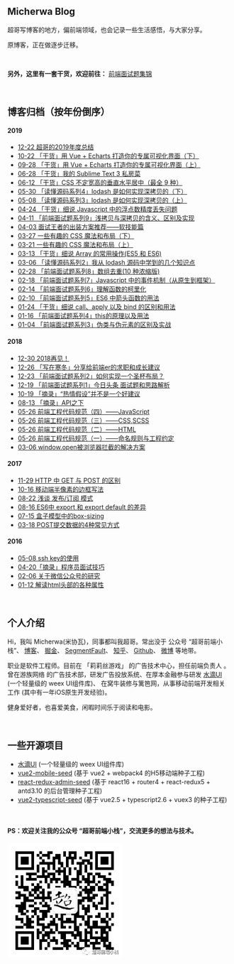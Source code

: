 ## Micherwa Blog
超哥写博客的地方，偏前端领域，也会记录一些生活感悟，与大家分享。

原博客，正在做逐步迁移。

&nbsp;

__另外，这里有一套干货，欢迎前往：__  [前端面试题集锦](https://github.com/micherwa/fe-Interviews)

&nbsp;

## 博客归档（按年份倒序）

#### 2019
- [12-22 超哥的2019年度总结](https://github.com/micherwa/blogs/blob/master/articles/2019/12-22%20%E8%B6%85%E5%93%A5%E7%9A%842019%E5%B9%B4%E5%BA%A6%E6%80%BB%E7%BB%93.md)
- [10-22 「干货」用 Vue + Echarts 打造你的专属可视化界面（下）]()
- [09-28 「干货」用 Vue + Echarts 打造你的专属可视化界面（上）](https://github.com/micherwa/blogs/blob/master/articles/2019/09-28%20%E3%80%8C%E5%B9%B2%E8%B4%A7%E3%80%8D%E7%94%A8%20Vue%20%2B%20Echarts%20%E6%89%93%E9%80%A0%E4%BD%A0%E7%9A%84%E4%B8%93%E5%B1%9E%E5%8F%AF%E8%A7%86%E5%8C%96%E7%95%8C%E9%9D%A2%EF%BC%88%E4%B8%8A%EF%BC%89.md)
- [06-28 「干货」我的 Sublime Text 3 私房菜](https://github.com/micherwa/blogs/blob/master/articles/2019/06-28%20%E3%80%8C%E5%B9%B2%E8%B4%A7%E3%80%8D%E6%88%91%E7%9A%84%20Sublime%20Text%203%20%E7%A7%81%E6%88%BF%E8%8F%9C.md)
- [06-12 「干货」CSS 不定宽高的垂直水平居中（最全 9 种）](https://github.com/micherwa/blogs/blob/master/articles/2019/06-12%20%E3%80%8C%E5%B9%B2%E8%B4%A7%E3%80%8DCSS%20%E4%B8%8D%E5%AE%9A%E5%AE%BD%E9%AB%98%E7%9A%84%E5%9E%82%E7%9B%B4%E6%B0%B4%E5%B9%B3%E5%B1%85%E4%B8%AD%EF%BC%88%E6%9C%80%E5%85%A8%209%20%E7%A7%8D%EF%BC%89.md)
- [05-30 「读懂源码系列4」lodash 是如何实现深拷贝的（下）](https://github.com/micherwa/blogs/blob/master/articles/2019/05-30%20%E3%80%8C%E8%AF%BB%E6%87%82%E6%BA%90%E7%A0%81%E7%B3%BB%E5%88%974%E3%80%8Dlodash%20%E6%98%AF%E5%A6%82%E4%BD%95%E5%AE%9E%E7%8E%B0%E6%B7%B1%E6%8B%B7%E8%B4%9D%E7%9A%84%EF%BC%88%E4%B8%8B%EF%BC%89.md)
- [05-08 「读懂源码系列3」lodash 是如何实现深拷贝的（上）](https://github.com/micherwa/blogs/blob/master/articles/2019/05-08%20%E3%80%8C%E8%AF%BB%E6%87%82%E6%BA%90%E7%A0%81%E7%B3%BB%E5%88%973%E3%80%8Dlodash%20%E6%98%AF%E5%A6%82%E4%BD%95%E5%AE%9E%E7%8E%B0%E6%B7%B1%E6%8B%B7%E8%B4%9D%E7%9A%84%EF%BC%88%E4%B8%8A%EF%BC%89.md)
- [04-24 「干货」细说 Javascript 中的浮点数精度丢失问题](https://github.com/micherwa/blogs/blob/master/articles/2019/04-24%20%E3%80%8C%E5%B9%B2%E8%B4%A7%E3%80%8D%E7%BB%86%E8%AF%B4%20Javascript%20%E4%B8%AD%E7%9A%84%E6%B5%AE%E7%82%B9%E6%95%B0%E7%B2%BE%E5%BA%A6%E4%B8%A2%E5%A4%B1%E9%97%AE%E9%A2%98.md)
- [04-11 「前端面试题系列9」浅拷贝与深拷贝的含义、区别及实现](https://github.com/micherwa/blogs/blob/master/articles/2019/04-11%20%E3%80%8C%E5%89%8D%E7%AB%AF%E9%9D%A2%E8%AF%95%E9%A2%98%E7%B3%BB%E5%88%979%E3%80%8D%E6%B5%85%E6%8B%B7%E8%B4%9D%E4%B8%8E%E6%B7%B1%E6%8B%B7%E8%B4%9D%E7%9A%84%E5%90%AB%E4%B9%89%E3%80%81%E5%8C%BA%E5%88%AB%E5%8F%8A%E5%AE%9E%E7%8E%B0.md)
- [04-03 面试王者的出装方案推荐——软技能篇](https://github.com/micherwa/blogs/blob/master/articles/2019/04-03%20%E9%9D%A2%E8%AF%95%E7%8E%8B%E8%80%85%E7%9A%84%E5%87%BA%E8%A3%85%E6%96%B9%E6%A1%88%E6%8E%A8%E8%8D%90%E2%80%94%E2%80%94%E8%BD%AF%E6%8A%80%E8%83%BD%E7%AF%87.md)
- [03-27 一些有趣的 CSS 魔法和布局（下）](https://github.com/micherwa/blogs/blob/master/articles/2019/03-27%20%E4%B8%80%E4%BA%9B%E6%9C%89%E8%B6%A3%E7%9A%84%20CSS%20%E9%AD%94%E6%B3%95%E5%92%8C%E5%B8%83%E5%B1%80%EF%BC%88%E4%B8%8B%EF%BC%89.md)
- [03-21 一些有趣的 CSS 魔法和布局（上）](https://github.com/micherwa/blogs/blob/master/articles/2019/03-21%20%E4%B8%80%E4%BA%9B%E6%9C%89%E8%B6%A3%E7%9A%84%20CSS%20%E9%AD%94%E6%B3%95%E5%92%8C%E5%B8%83%E5%B1%80%EF%BC%88%E4%B8%8A%EF%BC%89.md)
- [03-13 「干货」细说 Array 的常用操作(ES5 和 ES6)](https://github.com/micherwa/blogs/blob/master/articles/2019/03-13%20%E3%80%8C%E5%B9%B2%E8%B4%A7%E3%80%8D%E7%BB%86%E8%AF%B4%20Array%20%E7%9A%84%E5%B8%B8%E7%94%A8%E6%93%8D%E4%BD%9C(ES5%20%E5%92%8C%20ES6).md)
- [03-06 「读懂源码系列2」我从 lodash 源码中学到的几个知识点](https://github.com/micherwa/blogs/blob/master/articles/2019/03-06%20%E3%80%8C%E8%AF%BB%E6%87%82%E6%BA%90%E7%A0%81%E7%B3%BB%E5%88%972%E3%80%8D%E6%88%91%E4%BB%8E%20lodash%20%E6%BA%90%E7%A0%81%E4%B8%AD%E5%AD%A6%E5%88%B0%E7%9A%84%E5%87%A0%E4%B8%AA%E7%9F%A5%E8%AF%86%E7%82%B9.md)
- [02-28 「前端面试题系列8」数组去重(10 种浓缩版)](https://github.com/micherwa/blogs/blob/master/articles/2019/02-28%20%E3%80%8C%E5%89%8D%E7%AB%AF%E9%9D%A2%E8%AF%95%E9%A2%98%E7%B3%BB%E5%88%978%E3%80%8D%E6%95%B0%E7%BB%84%E5%8E%BB%E9%87%8D(10%20%E7%A7%8D%E6%B5%93%E7%BC%A9%E7%89%88).md)
- [02-18 「前端面试题系列7」Javascript 中的事件机制（从原生到框架）](https://github.com/micherwa/blogs/blob/master/articles/2019/02-18%20%E3%80%8C%E5%89%8D%E7%AB%AF%E9%9D%A2%E8%AF%95%E9%A2%98%E7%B3%BB%E5%88%977%E3%80%8DJavascript%20%E4%B8%AD%E7%9A%84%E4%BA%8B%E4%BB%B6%E6%9C%BA%E5%88%B6%EF%BC%88%E4%BB%8E%E5%8E%9F%E7%94%9F%E5%88%B0%E6%A1%86%E6%9E%B6%EF%BC%89.md)
- [02-14 「前端面试题系列6」理解函数的柯里化](https://github.com/micherwa/blogs/blob/master/articles/2019/02-14%20%E3%80%8C%E5%89%8D%E7%AB%AF%E9%9D%A2%E8%AF%95%E9%A2%98%E7%B3%BB%E5%88%976%E3%80%8D%E7%90%86%E8%A7%A3%E5%87%BD%E6%95%B0%E7%9A%84%E6%9F%AF%E9%87%8C%E5%8C%96.md)
- [02-10 「前端面试题系列5」ES6 中箭头函数的用法](https://github.com/micherwa/blogs/blob/master/articles/2019/02-10%20%E3%80%8C%E5%89%8D%E7%AB%AF%E9%9D%A2%E8%AF%95%E9%A2%98%E7%B3%BB%E5%88%975%E3%80%8DES6%20%E4%B8%AD%E7%AE%AD%E5%A4%B4%E5%87%BD%E6%95%B0%E7%9A%84%E7%94%A8%E6%B3%95.md)
- [01-24 「干货」细说 call、apply 以及 bind 的区别和用法](https://github.com/micherwa/blogs/blob/master/articles/2019/01-24%20%E3%80%8C%E5%B9%B2%E8%B4%A7%E3%80%8D%E7%BB%86%E8%AF%B4%20call%E3%80%81apply%20%E4%BB%A5%E5%8F%8A%20bind%20%E7%9A%84%E5%8C%BA%E5%88%AB%E5%92%8C%E7%94%A8%E6%B3%95.md)
- [01-16 「前端面试题系列4」this的原理以及用法](https://github.com/micherwa/blogs/blob/master/articles/2019/01-16%20%E3%80%8C%E5%89%8D%E7%AB%AF%E9%9D%A2%E8%AF%95%E9%A2%98%E7%B3%BB%E5%88%974%E3%80%8Dthis%E7%9A%84%E5%8E%9F%E7%90%86%E4%BB%A5%E5%8F%8A%E7%94%A8%E6%B3%95.md)
- [01-04 「前端面试题系列3」伪类与伪元素的区别及实战](https://github.com/micherwa/blogs/blob/master/articles/2019/01-04%20%E3%80%8C%E5%89%8D%E7%AB%AF%E9%9D%A2%E8%AF%95%E9%A2%98%E7%B3%BB%E5%88%973%E3%80%8D%E4%BC%AA%E7%B1%BB%E4%B8%8E%E4%BC%AA%E5%85%83%E7%B4%A0%E7%9A%84%E5%8C%BA%E5%88%AB%E5%8F%8A%E5%AE%9E%E6%88%98.md)

#### 2018
- [12-30 2018再见！](https://github.com/micherwa/blogs/blob/master/articles/2018/12-30%202018%E5%86%8D%E8%A7%81%EF%BC%81.md)
- [12-26 「写在寒冬」分享给前端er的求职和成长建议](https://github.com/micherwa/blogs/blob/master/articles/2018/12-26%20%E3%80%8C%E5%86%99%E5%9C%A8%E5%AF%92%E5%86%AC%E3%80%8D%E5%88%86%E4%BA%AB%E7%BB%99%E5%89%8D%E7%AB%AFer%E7%9A%84%E6%B1%82%E8%81%8C%E5%92%8C%E6%88%90%E9%95%BF%E5%BB%BA%E8%AE%AE.md)
- [12-23 「前端面试题系列2」如何实现一个圣杯布局？](https://github.com/micherwa/blogs/blob/master/articles/2018/12-23%20%E3%80%8C%E5%89%8D%E7%AB%AF%E9%9D%A2%E8%AF%95%E9%A2%98%E7%B3%BB%E5%88%972%E3%80%8D%E5%A6%82%E4%BD%95%E5%AE%9E%E7%8E%B0%E4%B8%80%E4%B8%AA%E5%9C%A3%E6%9D%AF%E5%B8%83%E5%B1%80%EF%BC%9F.md)
- [12-19 「前端面试题系列1」今日头条 面试题和思路解析](https://github.com/micherwa/blogs/blob/master/articles/2018/12-19%20%E3%80%8C%E5%89%8D%E7%AB%AF%E9%9D%A2%E8%AF%95%E9%A2%98%E7%B3%BB%E5%88%971%E3%80%8D%E4%BB%8A%E6%97%A5%E5%A4%B4%E6%9D%A1%20%E9%9D%A2%E8%AF%95%E9%A2%98%E5%92%8C%E6%80%9D%E8%B7%AF%E8%A7%A3%E6%9E%90.md)
- [10-19 「摘录」“热情假设”并不是一个好建议](https://github.com/micherwa/blogs/blob/master/articles/2018/10-19%20%E3%80%8C%E6%91%98%E5%BD%95%E3%80%8D%E2%80%9C%E7%83%AD%E6%83%85%E5%81%87%E8%AE%BE%E2%80%9D%E5%B9%B6%E4%B8%8D%E6%98%AF%E4%B8%80%E4%B8%AA%E5%A5%BD%E5%BB%BA%E8%AE%AE.md)
- [08-13 「摘录」API之下](https://github.com/micherwa/blogs/blob/master/articles/2018/08-13%20API%E4%B9%8B%E4%B8%8B.md)
- [05-26 前端工程代码规范（四）——JavaScript](https://github.com/micherwa/blogs/blob/master/articles/2018/05-26%20%E5%89%8D%E7%AB%AF%E5%B7%A5%E7%A8%8B%E4%BB%A3%E7%A0%81%E8%A7%84%E8%8C%83%EF%BC%88%E5%9B%9B%EF%BC%89%E2%80%94%E2%80%94JavaScript.md)
- [05-26 前端工程代码规范（三）——CSS,SCSS](https://github.com/micherwa/blogs/blob/master/articles/2018/05-26%20%E5%89%8D%E7%AB%AF%E5%B7%A5%E7%A8%8B%E4%BB%A3%E7%A0%81%E8%A7%84%E8%8C%83%EF%BC%88%E4%B8%89%EF%BC%89%E2%80%94%E2%80%94CSS%2CSCSS.md)
- [05-26 前端工程代码规范（二）——HTML](https://github.com/micherwa/blogs/blob/master/articles/2018/05-26%20%E5%89%8D%E7%AB%AF%E5%B7%A5%E7%A8%8B%E4%BB%A3%E7%A0%81%E8%A7%84%E8%8C%83%EF%BC%88%E4%BA%8C%EF%BC%89%E2%80%94%E2%80%94HTML.md)
- [05-26 前端工程代码规范（一）——命名规则与工程约定](https://github.com/micherwa/blogs/blob/master/articles/2018/05-26%20%E5%89%8D%E7%AB%AF%E5%B7%A5%E7%A8%8B%E4%BB%A3%E7%A0%81%E8%A7%84%E8%8C%83%EF%BC%88%E4%B8%80%EF%BC%89%E2%80%94%E2%80%94%E5%91%BD%E5%90%8D%E8%A7%84%E5%88%99%E4%B8%8E%E5%B7%A5%E7%A8%8B%E7%BA%A6%E5%AE%9A.md)
- [03-06 window.open被浏览器拦截的解决方案](https://github.com/micherwa/blogs/blob/master/articles/2018/03-06%20window.open%E8%A2%AB%E6%B5%8F%E8%A7%88%E5%99%A8%E6%8B%A6%E6%88%AA%E7%9A%84%E8%A7%A3%E5%86%B3%E6%96%B9%E6%A1%88.md)

#### 2017
- [11-29 HTTP 中 GET 与 POST 的区别](https://github.com/micherwa/blogs/blob/master/articles/2017/11-29%20HTTP%20%E4%B8%AD%20GET%20%E4%B8%8E%20POST%20%E7%9A%84%E5%8C%BA%E5%88%AB.md)
- [10-16 移动端半像素的边框写法](https://github.com/micherwa/blogs/blob/master/articles/2017/10-16%20%E7%A7%BB%E5%8A%A8%E7%AB%AF%E5%8D%8A%E5%83%8F%E7%B4%A0%E7%9A%84%E8%BE%B9%E6%A1%86%E5%86%99%E6%B3%95.md)
- [08-22 浅谈 发布/订阅 模式](https://github.com/micherwa/blogs/blob/master/articles/2017/08-22%20%E6%B5%85%E8%B0%88%20%E5%8F%91%E5%B8%83%E8%AE%A2%E9%98%85%20%E6%A8%A1%E5%BC%8F.md)
- [08-16 ES6中 export 和 export default 的差异](https://github.com/micherwa/blogs/blob/master/articles/2017/08-16%20ES6%E4%B8%AD%20export%20%E5%92%8C%20export%20default%20%E7%9A%84%E5%B7%AE%E5%BC%82.md)
- [07-15 盒子模型中的box-sizing](https://github.com/micherwa/blogs/blob/master/articles/2017/07-15%20%E7%9B%92%E5%AD%90%E6%A8%A1%E5%9E%8B%E4%B8%AD%E7%9A%84box-sizing.md)
- [03-18 POST提交数据的4种常见方式](https://github.com/micherwa/blogs/blob/master/articles/2017/03-18%20POST%E6%8F%90%E4%BA%A4%E6%95%B0%E6%8D%AE%E7%9A%844%E7%A7%8D%E5%B8%B8%E8%A7%81%E6%96%B9%E5%BC%8F.md)

#### 2016
- [05-08 ssh key的使用](https://github.com/micherwa/blogs/blob/master/articles/2016/05-08%20ssh%20key%E7%9A%84%E4%BD%BF%E7%94%A8.md)
- [04-20「摘录」程序员面试技巧](https://github.com/micherwa/blogs/blob/master/articles/2016/04-20%20%E3%80%8C%E6%91%98%E5%BD%95%E3%80%8D%E7%A8%8B%E5%BA%8F%E5%91%98%E9%9D%A2%E8%AF%95%E6%8A%80%E5%B7%A7.md)
- [02-06 关于微信公众号的研究](https://github.com/micherwa/blogs/blob/master/articles/2016/02-06%20%E5%85%B3%E4%BA%8E%E5%BE%AE%E4%BF%A1%E5%85%AC%E4%BC%97%E5%8F%B7%E7%9A%84%E7%A0%94%E7%A9%B6.md)
- [01-12 解读html头部的各种属性](https://github.com/micherwa/blogs/blob/master/articles/2016/01-12%20%E8%A7%A3%E8%AF%BBhtml%E5%A4%B4%E9%83%A8%E7%9A%84%E5%90%84%E7%A7%8D%E5%B1%9E%E6%80%A7.md)

&nbsp;

## 个人介绍
Hi，我叫 Micherwa(米协瓦)，同事都叫我超哥。常出没于 公众号 “超哥前端小栈”、 [博客](https://github.com/micherwa/blogs)、 [掘金](https://juejin.im/user/5a5d4522518825732b19d364)、 [SegmentFault](https://segmentfault.com/u/micherwa)、 [知乎](https://www.zhihu.com/people/micherwa)、 [Github](https://github.com/micherwa)、 [微博](https://weibo.com/jaked) 等地带。

职业是软件工程师。目前在 「莉莉丝游戏」 的广告技术中心，担任前端负责人 。曾在游族网络 的广告技术部，研发广告投放系统、在厚本金融参与研发 [水滴UI](https://github.com/hbteam/weex-droplet-ui) (一个轻量级的 weex UI组件库)、 在窝牛装修与篱笆网，从事移动前端开发相关工作 (其中有一年iOS原生开发经验)。

健身爱好者，也喜爱美食，闲暇时间乐于阅读和电影。

&nbsp;

## 一些开源项目
- [水滴UI](https://github.com/hbteam/weex-droplet-ui) (一个轻量级的 weex UI组件库)
- [vue2-mobile-seed](https://github.com/micherwa/vue2-mobile-seed) (基于 vue2 + webpack4 的H5移动端种子工程)
- [react-redux-admin-seed](https://github.com/micherwa/react-redux-admin-seed) (基于 react16 + router4 + react-redux5 + antd3.10 的后台管理种子工程)
- [vue2-typescript-seed](https://github.com/micherwa/vue2-typescript-seed) (基于 vue2.5 + typescript2.6 + vuex3 的种子工程)

&nbsp;

#### PS：欢迎关注我的公众号 “超哥前端小栈”，交流更多的想法与技术。
![wechat qrCode](https://github.com/micherwa/blogs/blob/master/images/wechat_qrCode.jpg)
